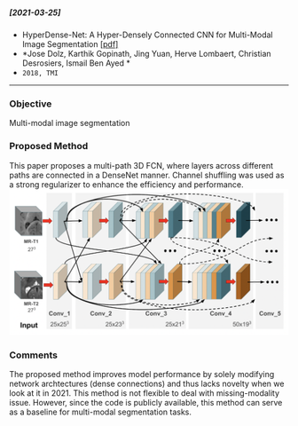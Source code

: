 ##### [2021-03-25]
- HyperDense-Net: A Hyper-Densely Connected CNN for Multi-Modal Image Segmentation [[pdf]](https://arxiv.org/pdf/1804.02967.pdf) 
- *Jose Dolz, Karthik Gopinath, Jing Yuan, Herve Lombaert, Christian Desrosiers, Ismail Ben Ayed *
- `2018, TMI`

****

### Objective
Multi-modal image segmentation

### Proposed Method
This paper proposes a multi-path 3D FCN, where layers across different paths are connected in a DenseNet manner. Channel shuffling was used as a strong regularizer to enhance the efficiency and performance. 
![alt text](https://github.com/han-liu/Papers/blob/master/figures/HyperDense-Net.%20A%20Hyper-Densely%20Connected%20CNN%20for%20Multi-Modal%20Image%20Segmentation.png?raw=true?)

### Comments
The proposed method improves model performance by solely modifying network archtectures (dense connections) and thus lacks novelty when we look at it in 2021. This method is not flexible to deal with missing-modality issue. However, since the code is publicly available, this method can serve as a baseline for multi-modal segmentation tasks.
